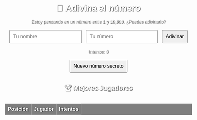 <!DOCTYPE html>
<html lang="es">
<head>
  <meta charset="UTF-8" />
  <title>Adivina el número</title>
  <style>
    body {
      font-family: Arial, sans-serif;
      text-align: center;
      background: url('https://images.unsplash.com/photo-1527333656061-9b1c00a2678b?auto=format&fit=crop&w=1470&q=80') no-repeat center center fixed;
      background-size: cover;
      margin: 50px auto;
      max-width: 600px;
      color: #fff;
      text-shadow: 1px 1px 2px black;
    }
    input, button {
      font-size: 1rem;
      padding: 10px;
      margin: 5px;
    }
    table {
      width: 100%;
      border-collapse: collapse;
      margin-top: 30px;
      background-color: rgba(0, 0, 0, 0.5);
    }
    th, td {
      border: 1px solid #aaa;
      padding: 8px;
      color: white;
    }
  </style>

  <script src="https://cdn.jsdelivr.net/npm/canvas-confetti@1.5.1/dist/confetti.browser.min.js"></script>
</head>
<body>

  <h1>🎯 Adivina el número</h1>
  <p>Estoy pensando en un número entre <strong>1 y 10,000</strong>. ¿Puedes adivinarlo?</p>

  <input type="text" id="nombre" placeholder="Tu nombre" />
  <input type="number" id="intento" placeholder="Tu número" />
  <button onclick="verificar()">Adivinar</button>

  <p id="mensaje"></p>
  <p id="intentos">Intentos: 0</p>
  <p id="leyenda"></p>
  <button onclick="generarNuevoNumero()">Nuevo número secreto</button>

  <h2>🏆 Mejores Jugadores</h2>
  <table id="tablaPuntajes">
    <thead>
      <tr><th>Posición</th><th>Jugador</th><th>Intentos</th></tr>
    </thead>
    <tbody></tbody>
  </table>

<script>
  const BIN_ID = "684b248b8561e97a50232a99";
  const API_KEY = "$2a$10$Ycd4YOJ6NYAnq4FDMeWLDeO.cFvhaDlmzyo1YTkl.JWGmrvPfWb3G";

  let numeroSecreto;
  let conteoIntentos = 0;

  function generarNuevoNumero() {
    numeroSecreto = Math.floor(Math.random() * 10000) + 1;
    conteoIntentos = 0;
    document.getElementById("mensaje").textContent = "Nuevo número generado. ¡A jugar!";
    document.getElementById("intentos").textContent = "Intentos: 0";
    document.getElementById("intento").value = "";
    document.getElementById("nombre").value = "";
    document.getElementById("intento").focus();
  }

  async function verificar() {
    const nombre = document.getElementById("nombre").value.trim();
    const valor = parseInt(document.getElementById("intento").value);
    const mensaje = document.getElementById("mensaje");

    if (!nombre || isNaN(valor) || valor < 1 || valor > 10000) {
      mensaje.textContent = "Por favor, ingresa un nombre y un número válido entre 1 y 10,000.";
      return;
    }

    conteoIntentos++;
    document.getElementById("intentos").textContent = `Intentos: ${conteoIntentos}`;

    if (valor === numeroSecreto) {
      mensaje.textContent = `¡Correcto ${nombre}! Adivinaste en ${conteoIntentos} intentos.`;
      await guardarPuntaje(nombre, conteoIntentos);
      mostrarPuntajes();
      lanzarConfeti();
    } else {
      mensaje.textContent = valor < numeroSecreto ? "Muy bajo." : "Muy alto.";
    }

    document.getElementById("intento").value = "";
    document.getElementById("intento").focus();
  }

  function lanzarConfeti() {
    confetti({
      particleCount: 150,
      spread: 100,
      origin: { y: 0.6 }
    });
  }

  async function guardarPuntaje(nombre, intentos) {
    const data = await obtenerDatos();
    data.push({ nombre, intentos });
    data.sort((a, b) => a.intentos - b.intentos);
    data.splice(10); // guardamos solo los mejores 10

    await fetch(`https://api.jsonbin.io/v3/b/${BIN_ID}`, {
      method: "PUT",
      headers: {
        "Content-Type": "application/json",
        "X-Master-Key": API_KEY
      },
      body: JSON.stringify({ scores: data })
    });
  }

  async function obtenerDatos() {
    try {
      const res = await fetch(`https://api.jsonbin.io/v3/b/${BIN_ID}/latest`, {
        headers: { "X-Master-Key": API_KEY }
      });
      const json = await res.json();
      return json.record.scores || [];
    } catch {
      return [];
    }
  }

  async function mostrarPuntajes() {
    const tabla = document.getElementById("tablaPuntajes").getElementsByTagName("tbody")[0];
    tabla.innerHTML = "";
    const data = await obtenerDatos();
    data.forEach((p, index) => {
      const fila = tabla.insertRow();
      let icono = "";
      if (index === 0) icono = "🥇";
      else if (index === 1) icono = "🥈";
      else if (index === 2) icono = "🍭";
      fila.insertCell(0).textContent = icono || (index + 1);
      fila.insertCell(1).textContent = p.nombre;
      fila.insertCell(2).textContent = p.intentos;
    });
  }

  window.onload = () => {
    generarNuevoNumero();
    mostrarPuntajes();
  }
</script>

</body>
</html>
